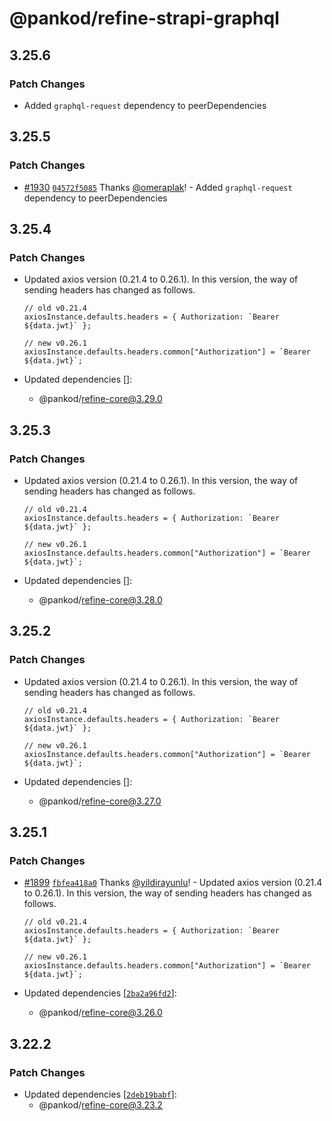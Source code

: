 # @pankod/refine-strapi-graphql

## 3.25.6

### Patch Changes

-   Added `graphql-request` dependency to peerDependencies

## 3.25.5

### Patch Changes

-   [#1930](https://github.com/pankod/refine/pull/1930) [`04572f5085`](https://github.com/pankod/refine/commit/04572f5085f024218bd011c388c0dd06e4c4fd55) Thanks [@omeraplak](https://github.com/omeraplak)! - Added `graphql-request` dependency to peerDependencies

## 3.25.4

### Patch Changes

-   Updated axios version (0.21.4 to 0.26.1). In this version, the way of sending headers has changed as follows.

    ```
    // old v0.21.4
    axiosInstance.defaults.headers = { Authorization: `Bearer ${data.jwt}` };

    // new v0.26.1
    axiosInstance.defaults.headers.common["Authorization"] = `Bearer ${data.jwt}`;
    ```

-   Updated dependencies []:
    -   @pankod/refine-core@3.29.0

## 3.25.3

### Patch Changes

-   Updated axios version (0.21.4 to 0.26.1). In this version, the way of sending headers has changed as follows.

    ```
    // old v0.21.4
    axiosInstance.defaults.headers = { Authorization: `Bearer ${data.jwt}` };

    // new v0.26.1
    axiosInstance.defaults.headers.common["Authorization"] = `Bearer ${data.jwt}`;
    ```

-   Updated dependencies []:
    -   @pankod/refine-core@3.28.0

## 3.25.2

### Patch Changes

-   Updated axios version (0.21.4 to 0.26.1). In this version, the way of sending headers has changed as follows.

    ```
    // old v0.21.4
    axiosInstance.defaults.headers = { Authorization: `Bearer ${data.jwt}` };

    // new v0.26.1
    axiosInstance.defaults.headers.common["Authorization"] = `Bearer ${data.jwt}`;
    ```

-   Updated dependencies []:
    -   @pankod/refine-core@3.27.0

## 3.25.1

### Patch Changes

-   [#1899](https://github.com/pankod/refine/pull/1899) [`fbfea418a0`](https://github.com/pankod/refine/commit/fbfea418a024a527a2b432c634f46a96d4f70d88) Thanks [@yildirayunlu](https://github.com/yildirayunlu)! - Updated axios version (0.21.4 to 0.26.1). In this version, the way of sending headers has changed as follows.

    ```
    // old v0.21.4
    axiosInstance.defaults.headers = { Authorization: `Bearer ${data.jwt}` };

    // new v0.26.1
    axiosInstance.defaults.headers.common["Authorization"] = `Bearer ${data.jwt}`;
    ```

-   Updated dependencies [[`2ba2a96fd2`](https://github.com/pankod/refine/commit/2ba2a96fd24aa733c355ac9ef4c99b7d48115746)]:
    -   @pankod/refine-core@3.26.0

## 3.22.2

### Patch Changes

-   Updated dependencies [[`2deb19babf`](https://github.com/pankod/refine/commit/2deb19babfc6db5b00b111ec29aa5ece4c371bbc)]:
    -   @pankod/refine-core@3.23.2
